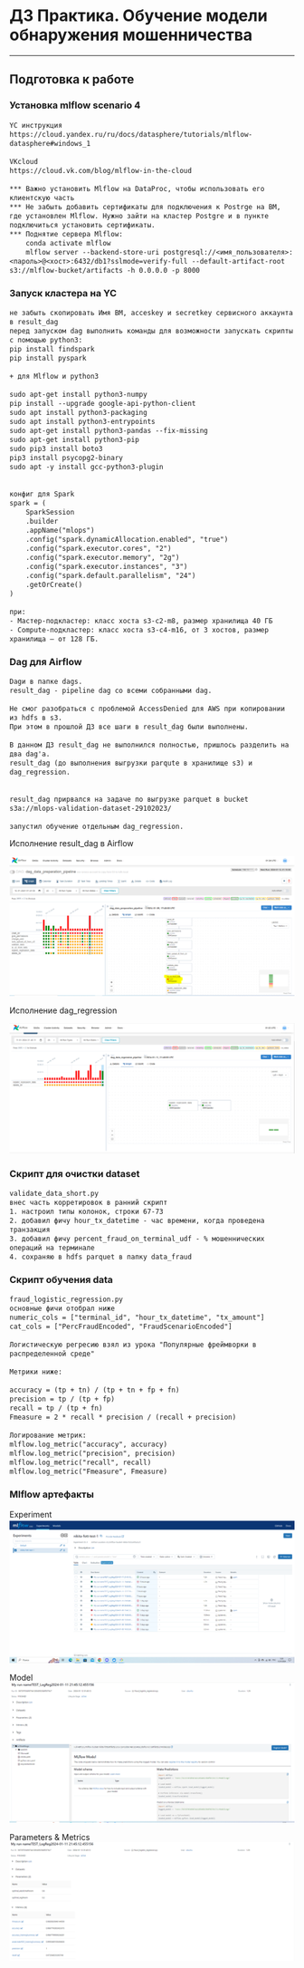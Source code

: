 # ДЗ Практика. Обучение модели обнаружения мошенничества
----
## Подготовка к работе

### Установка mlflow scenario 4

```
YC инструкция
https://cloud.yandex.ru/ru/docs/datasphere/tutorials/mlflow-datasphere#windows_1

VKcloud
https://cloud.vk.com/blog/mlflow-in-the-cloud

*** Важно установить Mlflow на DataProc, чтобы использовать его клиентскую часть
*** Не забыть добавить сертификаты для подключения к Postrge на ВМ, где установлен Mlflow. Нужно зайти на кластер Postgre и в пункте подключиться установить сертификаты.
*** Поднятие сервера Mlflow:
    conda activate mlflow
    mlflow server --backend-store-uri postgresql://<имя_пользователя>:<пароль>@<хост>:6432/db1?sslmode=verify-full --default-artifact-root s3://mlflow-bucket/artifacts -h 0.0.0.0 -p 8000

```

### Запуск кластера на YC
```
не забыть скопировать Имя ВМ, acceskey и secretkey сервисного аккаунта в result_dag
перед запуском dag выполнить команды для возможности запускать скрипты с помощью python3:
pip install findspark
pip install pyspark

+ для Mlflow и python3 

sudo apt-get install python3-numpy
pip install --upgrade google-api-python-client
sudo apt install python3-packaging
sudo apt install python3-entrypoints
sudo apt-get install python3-pandas --fix-missing
sudo apt-get install python3-pip
sudo pip3 install boto3
pip3 install psycopg2-binary
sudo apt -y install gcc-python3-plugin


конфиг для Spark
spark = (
    SparkSession
    .builder
    .appName("mlops")
    .config("spark.dynamicAllocation.enabled", "true")
    .config("spark.executor.cores", "2")
    .config("spark.executor.memory", "2g")
    .config("spark.executor.instances", "3")
    .config("spark.default.parallelism", "24")
    .getOrCreate()
)

при:
- Мастер-подкластер: класс хоста s3-c2-m8, размер хранилища 40 ГБ
- Compute-подкластер: класс хоста s3-c4-m16, от 3 хостов, размер хранилища – от 128 ГБ.

```

### Dag для Airflow
```
Dagи в папке dags.
result_dag - pipeline dag со всеми собранными dag.

Не смог разобраться с проблемой AccessDenied для AWS при копировании из hdfs в s3.
При этом в прошлой ДЗ все шаги в result_dag были выполнены.

В данном ДЗ result_dag не выполнился полностью, пришлось разделить на два dag'a.
result_dag (до выполнения выгрузки parqute в хранилище s3) и dag_regression.


result_dag прирвался на задаче по выгрузке parquet в bucket s3a://mlops-validation-dataset-29102023/

запустил обучение отдельным dag_regression.
```
Исполнение result_dag в Airflow

![airflow_result_dag](img/airflow_validate.PNG)

Исполнение dag_regression

![pipeline dag](img/airflow_regression.PNG)

### Скрипт для очистки dataset

```
validate_data_short.py
внес часть корретировок в ранний скрипт
1. настроил типы колонок, строки 67-73
2. добавил фичу hour_tx_datetime - час времени, когда проведена транзакция
3. добавил фичу percent_fraud_on_terminal_udf - % мошеннических операций на терминале
4. сохраняю в hdfs parquet в папку data_fraud
```

### Скрипт обучения data

```
fraud_logistic_regression.py
основные фичи отобрал ниже
numeric_cols = ["terminal_id", "hour_tx_datetime", "tx_amount"]
cat_cols = ["PercFraudEncoded", "FraudScenarioEncoded"]

Логистическую регресию взял из урока "Популярные фреймворки в распределенной среде"

Метрики ниже:

accuracy = (tp + tn) / (tp + tn + fp + fn)
precision = tp / (tp + fp)
recall = tp / (tp + fn)
Fmeasure = 2 * recall * precision / (recall + precision)

Логирование метрик:
mlflow.log_metric("accuracy", accuracy)
mlflow.log_metric("precision", precision)
mlflow.log_metric("recall", recall)
mlflow.log_metric("Fmeasure", Fmeasure)

```

### Mlflow артефакты

Experiment
![nikita-fott](img/mlflow_1.PNG)

Model
![nikita-fott-model](img/mlflow_2.PNG)

Parameters & Metrics
![nikita-fott-model](img/mlflow_3.PNG)

